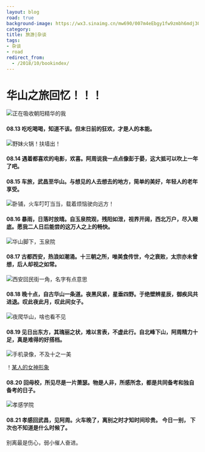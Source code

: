```yaml
---
layout: blog
road: true
background-image: https://wx3.sinaimg.cn/mw690/007m4eEbgy1fw9zmbh6mdj30zk0qogql.jpg
category: 
title: 旅游|杂谈
tags:
- 杂谈
- road
redirect_from:
  - /2018/10/bookindex/
---
```


# 华山之旅回忆！！！

![正在吸收朝阳精华的我](https://wx3.sinaimg.cn/mw690/007m4eEbgy1fw9zmbh6mdj30zk0qogql.jpg)

#### 08.13 吃吃喝喝，知道不该。但末日前的狂欢，才是人的本能。

![野妹火锅！扶墙出！](https://wx3.sinaimg.cn/mw690/007m4eEbgy1fwa0um49yzj30qo0zkajw.jpg)

#### 08.14 遇着都喜欢的电影，欢喜。阿周说我一点点像彭于晏，这大抵可以吹上一年了吧。

#### 08.15 车旅，武昌至华山。与想见的人去想去的地方，简单的美好，年轻人的老年享受。

![卧铺，火车叮叮当当，载着烦恼驶向远方！](https://wx4.sinaimg.cn/mw690/007m4eEbgy1fwa0x8l8enj30zk0qon1z.jpg)

#### 08.16 暴雨，日落时放晴。自玉泉院观，残阳如泄，视界开阔，西北万户，尽入眼底。愿我二人日后能尝的这万人之上的畅快。

![华山脚下，玉泉院](http://t.cn/E7FcXMU?m=4295750840472095&u=6739018835)

#### 08.17 古都西安，热浪如潮涌。十三朝之所，唯美食传世，今之衰败，太宗亦未曾想，后人却视之如常。

![西安回民街一角，名字有点意思](https://wx2.sinaimg.cn/mw690/007m4eEbgy1fwa1ediv0ej30qp0qpgse.jpg)

#### 08.18 晚十点，自古华山一条道。夜黑风紧，星垂四野。于绝壁辨星辰，御疾风共进退。叹此夜此月，叹此间女子。

![夜爬华山，啥也看不见](https://wx4.sinaimg.cn/mw690/007m4eEbgy1fwa1j31i89j31kw0cokjl.jpg)

#### 08.19 见日出东方，其瑰丽之状，难以言表，不虚此行。自北峰下山，阿周精力十足，真是难得的好搭档。

![手机录像，不及十之一美]()

！[某人的女神形象]()

#### 08.20 回母校，所见尽是一片萧瑟。物是人非，所感所念，都是共同备考和独自备考的日子。

![孝感学院]()

#### 08.21 孝感回武昌，见阿周。火车晚了，离别之时才知时间珍贵。 今日一别， 下次也不知道是什么时候了。
别离最是伤心，弱小催人奋进。
